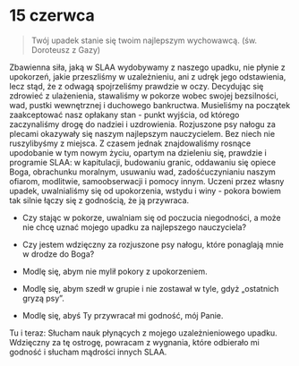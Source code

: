 
# 15 czerwca

> Twój upadek stanie się twoim najlepszym wychowawcą. (św. Doroteusz z Gazy)

Zbawienna siła, jaką w SLAA wydobywamy z naszego upadku, nie płynie z upokorzeń, jakie przeszliśmy w uzależnieniu, ani z udręk jego odstawienia, lecz stąd, że z odwagą spojrzeliśmy prawdzie w oczy. Decydując się zdrowieć z ulażenienia, stawaliśmy w pokorze wobec swojej bezsilności, wad, pustki wewnętrznej i duchowego bankructwa. Musieliśmy na początek zaakceptować nasz opłakany stan - punkt wyjścia, od którego zaczynaliśmy drogę do nadziei i uzdrowienia. Rozjuszone psy nałogu za plecami okazywały się naszym najlepszym nauczycielem. Bez niech nie ruszylibyśmy z miejsca. Z czasem jednak znajdowaliśmy rosnące upodobanie w tym nowym życiu, opartym na dzieleniu się, prawdzie i programie SLAA: w kapitulacji, budowaniu granic, oddawaniu się opiece Boga, obrachunku moralnym, usuwaniu wad, zadośćuczynianiu naszym ofiarom, modlitwie, samoobserwacji i pomocy innym. Uczeni przez własny upadek, uwalnialiśmy się od upokorzenia, wstydu i winy - pokora bowiem tak silnie łączy się z godnością, że ją przywraca.

- Czy stając w pokorze, uwalniam się od poczucia niegodności, a może nie chcę uznać mojego upadku za najlepszego nauczyciela?
- Czy jestem wdzięczny za rozjuszone psy nałogu, które ponaglają mnie w drodze do Boga?

- Modlę się, abym nie mylił pokory z upokorzeniem.
- Modlę się, abym szedł w grupie i nie zostawał w tyle, gdyż „ostatnich gryzą psy”.
- Modlę się, abyś Ty przywracał mi godność, mój Panie.

Tu i teraz: Słucham nauk płynących z mojego uzależnieniowego upadku. Wdzięczny za tę ostrogę, powracam z wygnania, które odbierało mi godność i słucham mądrości innych SLAA.
